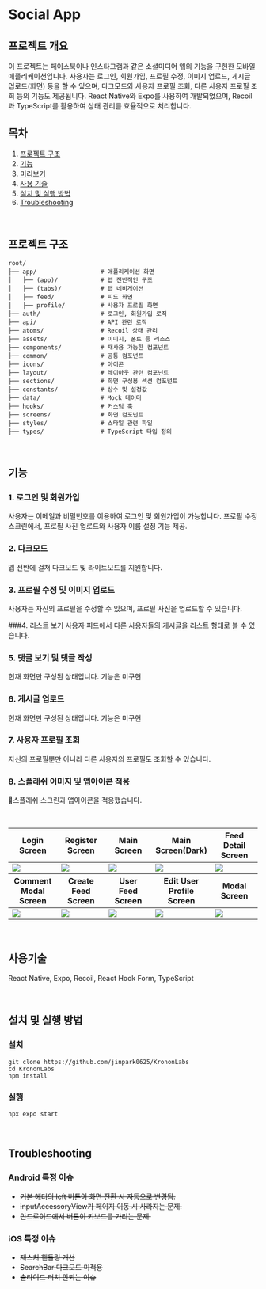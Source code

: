 # Social App

## 프로젝트 개요
이 프로젝트는 페이스북이나 인스타그램과 같은 소셜미디어 앱의 기능을 구현한 모바일 애플리케이션입니다. 사용자는 로그인, 회원가입, 프로필 수정, 이미지 업로드, 게시글 업로드(화면) 등을 할 수 있으며, 다크모드와 사용자 프로필 조회, 다른 사용자 프로필 조회 등의 기능도 제공됩니다. React Native와 Expo를 사용하여 개발되었으며, Recoil과 TypeScript를 활용하여 상태 관리를 효율적으로 처리합니다.

## 목차
1. [프로젝트 구조](#프로젝트-구조)
2. [기능](#기능)
3. [미리보기](#미리보기)
4. [사용 기술](#사용기술)
5. [설치 및 실행 방법](#설치-및-실행-방법)
6. [Troubleshooting](#troubleshooting) 

<br/>

## 프로젝트 구조

```
root/
├── app/                  # 애플리케이션 화면
│   ├── (app)/            # 앱 전반적인 구조
│   ├── (tabs)/           # 탭 네비게이션
│   ├── feed/             # 피드 화면
│   ├── profile/          # 사용자 프로필 화면
├── auth/                 # 로그인, 회원가입 로직
├── api/                  # API 관련 로직
├── atoms/                # Recoil 상태 관리
├── assets/               # 이미지, 폰트 등 리소스
├── components/           # 재사용 가능한 컴포넌트
├── common/               # 공통 컴포넌트
├── icons/                # 아이콘
├── layout/               # 레이아웃 관련 컴포넌트
├── sections/             # 화면 구성용 섹션 컴포넌트
├── constants/            # 상수 및 설정값
├── data/                 # Mock 데이터
├── hooks/                # 커스텀 훅
├── screens/              # 화면 컴포넌트
├── styles/               # 스타일 관련 파일
├── types/                # TypeScript 타입 정의
```

<br/>

## 기능

### 1. 로그인 및 회원가입
사용자는 이메일과 비밀번호를 이용하여 로그인 및 회원가입이 가능합니다.
프로필 수정 스크린에서, 프로필 사진 업로드와 사용자 이름 설정 기능 제공.

### 2. 다크모드
앱 전반에 걸쳐 다크모드 및 라이트모드를 지원합니다.

### 3. 프로필 수정 및 이미지 업로드
사용자는 자신의 프로필을 수정할 수 있으며, 프로필 사진을 업로드할 수 있습니다.

###4. 리스트 보기
사용자 피드에서 다른 사용자들의 게시글을 리스트 형태로 볼 수 있습니다.

### 5. 댓글 보기 및 댓글 작성
현재 화면만 구성된 상태입니다. 기능은 미구현

### 6. 게시글 업로드
현재 화면만 구성된 상태입니다. 기능은 미구현

### 7. 사용자 프로필 조회
자신의 프로필뿐만 아니라 다른 사용자의 프로필도 조회할 수 있습니다.

### 8. 스플래쉬 이미지 및 앱아이콘 적용
스플래쉬 스크린과 앱아이콘을 적용했습니다.

<br/>

<table width="100%">
  <thead>
    <tr>
      <th width="20%">Login Screen</th>
      <th width="20%">Register Screen</th>
      <th width="20%">Main Screen</th>
      <th width="20%">Main Screen(Dark)</th>
      <th width="20%">Feed Detail Screen</th>
    </tr>
  </thead>
  <tbody>
    <tr>
      <td width="20%"><img src="https://github.com/user-attachments/assets/074ee495-e7b6-4212-a0f2-a0b4f335acd6"/></td>
      <td width="20%"><img src="https://github.com/user-attachments/assets/2fb254a2-6ba4-4b17-8905-582f9e6a3a16"/></td>
      <td width="20%"><img src="https://github.com/user-attachments/assets/93ee3218-05f1-494c-95a0-9e61611f281e"/></td>
      <td width="20%"><img src="https://github.com/user-attachments/assets/f152b3b1-4aca-4c7e-aef1-b28a8b93e7a1"/></td>
      <td width="20%"><img src="https://github.com/user-attachments/assets/e7a75d28-40c4-4625-8584-2c9d86e8f433"/></td>
    </tr>
  </tbody>
    <thead>
    <tr>
      <th width="20%">Comment Modal Screen</th>
      <th width="20%">Create Feed Screen</th>
      <th width="20%">User Feed Screen</th>
      <th width="20%">Edit User Profile Screen</th>
      <th width="20%">Modal Screen</th>
    </tr>
  </thead>
  <tbody>
    <tr>
      <td width="20%"><img src="https://github.com/user-attachments/assets/9d9cba8c-8b92-4334-93a5-0bd4e863c8dd"/></td>
      <td width="20%"><img src="https://github.com/user-attachments/assets/20135f34-96ff-48e4-bf82-76e9bd1109f0"/></td>
      <td width="20%"><img src="https://github.com/user-attachments/assets/50a25963-d141-4ab4-b8eb-7d38d663f768"/></td>
      <td width="20%"><img src="https://github.com/user-attachments/assets/e735909a-ac5d-47ea-b107-64e951822cc8"/></td>
      <td width="20%"><img src="https://github.com/user-attachments/assets/2dffb331-26d6-46d5-bab1-f3ca8ccf6211"/></td>
    </tr>
  </tbody>
</table>

<br/>

## 사용기술
React Native, Expo, Recoil, React Hook Form, TypeScript

<br/>

## 설치 및 실행 방법

### 설치
```
git clone https://github.com/jinpark0625/KrononLabs
cd KrononLabs
npm install
```

### 실행
```
npx expo start
```

<br/>

## Troubleshooting

### Android 특정 이슈
- ~~기본 헤더의 left 버튼이 화면 전환 시 자동으로 변경됨.~~
- ~~inputAccessoryView가 페이지 이동 시 사라지는 문제.~~
- ~~안드로이드에서 버튼이 키보드를 가리는 문제.~~

### iOS 특정 이슈
- ~~제스처 핸들링 개선~~
- ~~SearchBar 다크모드 미적용~~
- ~~슬라이드 터치 안되는 이슈~~

